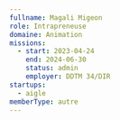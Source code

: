 ```yaml
---
fullname: Magali Migeon
role: Intrapreneuse
domaine: Animation
missions:
  - start: 2023-04-24
    end: 2024-06-30
    status: admin
    employer: DDTM 34/DIR
startups:
  - aigle
memberType: autre
---
```


